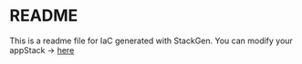 # README
This is a readme file for IaC generated with StackGen.
You can modify your appStack -> [here](http://main.dev.stackgen.com/appstacks/5ef1e63f-1267-4b82-9008-20ddca638a9d)
